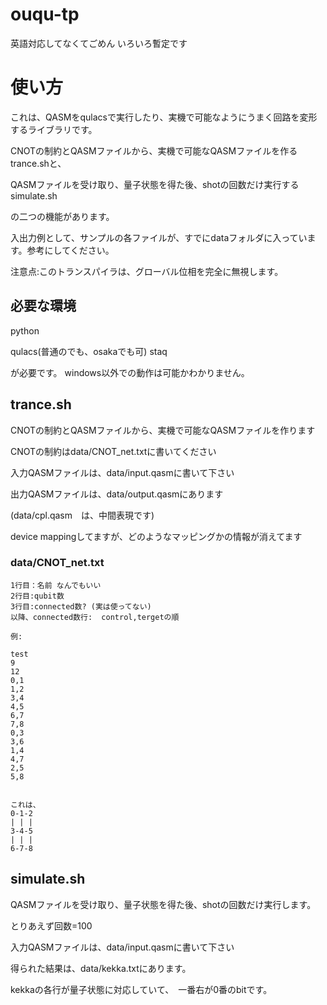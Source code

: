 # ouqu-tp

英語対応してなくてごめん
いろいろ暫定です

# 使い方

これは、QASMをqulacsで実行したり、実機で可能なようにうまく回路を変形するライブラリです。


CNOTの制約とQASMファイルから、実機で可能なQASMファイルを作るtrance.shと、

QASMファイルを受け取り、量子状態を得た後、shotの回数だけ実行するsimulate.sh

の二つの機能があります。

入出力例として、サンプルの各ファイルが、すでにdataフォルダに入っています。参考にしてください。

注意点:このトランスパイラは、グローバル位相を完全に無視します。

## 必要な環境
python

qulacs(普通のでも、osakaでも可)
staq

が必要です。
windows以外での動作は可能かわかりません。


## trance.sh
CNOTの制約とQASMファイルから、実機で可能なQASMファイルを作ります

CNOTの制約はdata/CNOT_net.txtに書いてください

入力QASMファイルは、data/input.qasmに書いて下さい

出力QASMファイルは、data/output.qasmにあります

(data/cpl.qasm　は、中間表現です)

device mappingしてますが、どのようなマッピングかの情報が消えてます

### data/CNOT_net.txt

```
1行目：名前 なんでもいい
2行目:qubit数
3行目:connected数? (実は使ってない)
以降、connected数行:  control,tergetの順

例:

test
9
12
0,1
1,2
3,4
4,5
6,7
7,8
0,3
3,6
1,4
4,7
2,5
5,8


これは、
0-1-2
| | |
3-4-5
| | |
6-7-8
```

## simulate.sh
QASMファイルを受け取り、量子状態を得た後、shotの回数だけ実行します。

とりあえず回数=100

入力QASMファイルは、data/input.qasmに書いて下さい

得られた結果は、data/kekka.txtにあります。

kekkaの各行が量子状態に対応していて、　一番右が0番のbitです。

